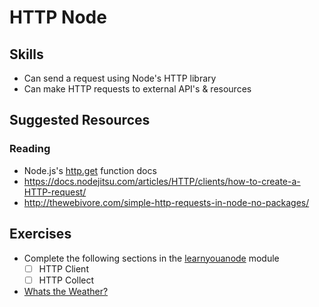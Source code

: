 # HTTP Node

## Skills

- Can send a request using Node's HTTP library
- Can make HTTP requests to external API's & resources

## Suggested Resources

### Reading

- Node.js's [http.get](https://nodejs.org/api/http.html#http_http_get_options_callback) function docs
- https://docs.nodejitsu.com/articles/HTTP/clients/how-to-create-a-HTTP-request/
- http://thewebivore.com/simple-http-requests-in-node-no-packages/

## Exercises

- Complete the following sections in the [learnyouanode](https://github.com/workshopper/learnyounode) module
  - [ ] HTTP Client
  - [ ] HTTP Collect
- [Whats the Weather?](./exercises/Whats-The-Weather.md)
